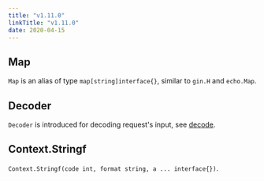 ```yaml
---
title: "v1.11.0"
linkTitle: "v1.11.0"
date: 2020-04-15
---
```


## Map

`Map` is an alias of type `map[string]interface{}`, similar to `gin.H` and `echo.Map`.

## Decoder

`Decoder` is introduced for decoding request's input, see [decode](/docs/request#decode).

## Context.Stringf

`Context.Stringf(code int, format string, a ... interface{})`.
